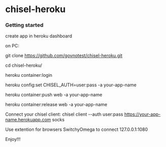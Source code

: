 chisel-heroku
=============

### Getting started

create app in heroku dashboard


on PC:

git clone https://github.com/govnotest/chisel-heroku.git

cd chisel-heroku/

heroku container:login

heroku config:set CHISEL_AUTH=user:pass -a your-app-name

heroku container:push web -a your-app-name

heroku container:release web -a your-app-name


Connect your chisel client:
chisel client --auth user:pass https://your-app-name.herokuapp.com socks

Use extention for browsers SwitchyOmega to connect 127.0.0.1:1080

Enjoy!!!
